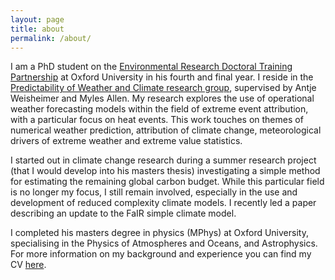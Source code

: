 ```yaml
---
layout: page
title: about
permalink: /about/
---
```


I am a PhD student on the [Environmental Research Doctoral Training Partnership](https://www.environmental-research.ox.ac.uk/) at Oxford University in his fourth and final year. I reside in the [Predictability of Weather and Climate research group](https://www2.physics.ox.ac.uk/research/predictability-of-weather-and-climate), supervised by Antje Weisheimer and Myles Allen. My research explores the use of operational weather forecasting models within the field of extreme event attribution, with a particular focus on heat events. This work touches on themes of numerical weather prediction, attribution of climate change, meteorological drivers of extreme weather and extreme value statistics.

I started out in climate change research during a summer research project (that I would develop into his masters thesis) investigating a simple method for estimating the remaining global carbon budget. While this particular field is no longer my focus, I still remain involved, especially in the use and development of reduced complexity climate models. I recently led a paper describing an update to the FaIR simple climate model.

I completed his masters degree in physics (MPhys) at Oxford University, specialising in the Physics of Atmospheres and Oceans, and Astrophysics. For more information on my background and experience you can find my CV [here](https://docs.google.com/document/d/1ke_UVnF5HoJMO-T8L-gZQDUNUrJDG8QM9gtFZxgGUtg/edit?usp=sharing).

<!-- Suggest splitting html into:
default
page
post
head
sidebar
masthead

# heading 1
## heading 2
### heading 3
#### heading 4
##### heading 5
###### heading 6

test of normal *italic* **bold** `inline` [link](link) text

```
codeblock
```
```python
import python_codeblock
for b in c:
    a=b
```
* list1
* list2

1. item1
2. item2

> blockquote

a

b

c

d

e

f

g

h

i

j

k

l

m

n

o

p

q

r

s

t

u

v

w

x

y

z -->